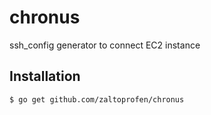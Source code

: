 # chronus
ssh_config generator to connect EC2 instance

## Installation
```
$ go get github.com/zaltoprofen/chronus
```
